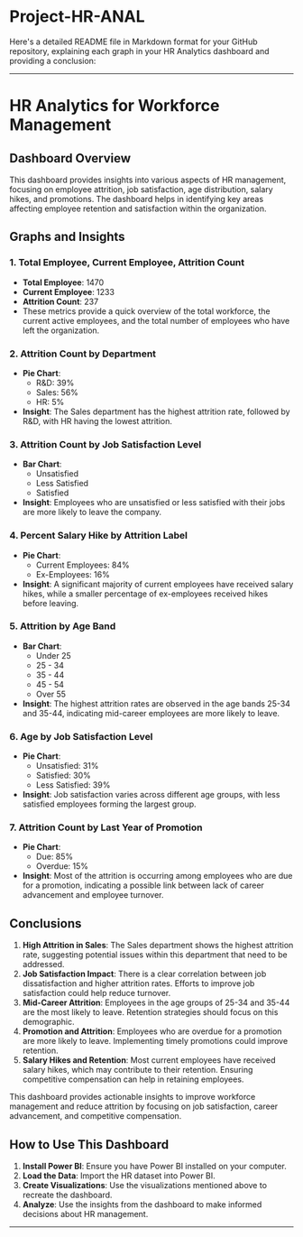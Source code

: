 # Project-HR-ANAL
Here's a detailed README file in Markdown format for your GitHub repository, explaining each graph in your HR Analytics dashboard and providing a conclusion:

---

# HR Analytics for Workforce Management

## Dashboard Overview

This dashboard provides insights into various aspects of HR management, focusing on employee attrition, job satisfaction, age distribution, salary hikes, and promotions. The dashboard helps in identifying key areas affecting employee retention and satisfaction within the organization.

## Graphs and Insights

### 1. Total Employee, Current Employee, Attrition Count
- **Total Employee**: 1470
- **Current Employee**: 1233
- **Attrition Count**: 237
- These metrics provide a quick overview of the total workforce, the current active employees, and the total number of employees who have left the organization.

### 2. Attrition Count by Department
- **Pie Chart**:
  - R&D: 39%
  - Sales: 56%
  - HR: 5%
- **Insight**: The Sales department has the highest attrition rate, followed by R&D, with HR having the lowest attrition.

### 3. Attrition Count by Job Satisfaction Level
- **Bar Chart**:
  - Unsatisfied
  - Less Satisfied
  - Satisfied
- **Insight**: Employees who are unsatisfied or less satisfied with their jobs are more likely to leave the company.

### 4. Percent Salary Hike by Attrition Label
- **Pie Chart**:
  - Current Employees: 84%
  - Ex-Employees: 16%
- **Insight**: A significant majority of current employees have received salary hikes, while a smaller percentage of ex-employees received hikes before leaving.

### 5. Attrition by Age Band
- **Bar Chart**:
  - Under 25
  - 25 - 34
  - 35 - 44
  - 45 - 54
  - Over 55
- **Insight**: The highest attrition rates are observed in the age bands 25-34 and 35-44, indicating mid-career employees are more likely to leave.

### 6. Age by Job Satisfaction Level
- **Pie Chart**:
  - Unsatisfied: 31%
  - Satisfied: 30%
  - Less Satisfied: 39%
- **Insight**: Job satisfaction varies across different age groups, with less satisfied employees forming the largest group.

### 7. Attrition Count by Last Year of Promotion
- **Pie Chart**:
  - Due: 85%
  - Overdue: 15%
- **Insight**: Most of the attrition is occurring among employees who are due for a promotion, indicating a possible link between lack of career advancement and employee turnover.

## Conclusions

1. **High Attrition in Sales**: The Sales department shows the highest attrition rate, suggesting potential issues within this department that need to be addressed.
2. **Job Satisfaction Impact**: There is a clear correlation between job dissatisfaction and higher attrition rates. Efforts to improve job satisfaction could help reduce turnover.
3. **Mid-Career Attrition**: Employees in the age groups of 25-34 and 35-44 are the most likely to leave. Retention strategies should focus on this demographic.
4. **Promotion and Attrition**: Employees who are overdue for a promotion are more likely to leave. Implementing timely promotions could improve retention.
5. **Salary Hikes and Retention**: Most current employees have received salary hikes, which may contribute to their retention. Ensuring competitive compensation can help in retaining employees.

This dashboard provides actionable insights to improve workforce management and reduce attrition by focusing on job satisfaction, career advancement, and competitive compensation.

## How to Use This Dashboard

1. **Install Power BI**: Ensure you have Power BI installed on your computer.
2. **Load the Data**: Import the HR dataset into Power BI.
3. **Create Visualizations**: Use the visualizations mentioned above to recreate the dashboard.
4. **Analyze**: Use the insights from the dashboard to make informed decisions about HR management.

---
